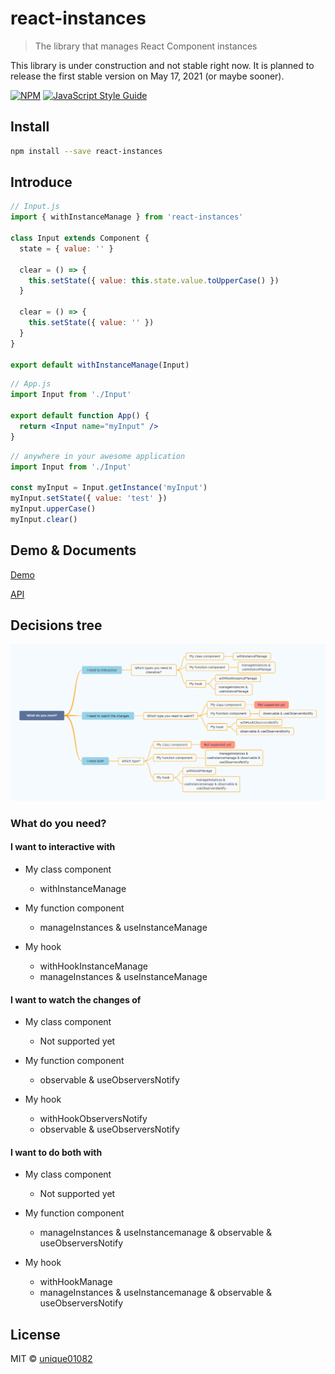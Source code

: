 # react-instances

> The library that manages React Component instances

This library is under construction and not stable right now. It is planned to release the first stable version on May 17, 2021 (or maybe sooner).

[![NPM](https://img.shields.io/npm/v/react-instances.svg)](https://www.npmjs.com/package/react-instances) [![JavaScript Style Guide](https://img.shields.io/badge/code_style-standard-brightgreen.svg)](https://standardjs.com)

## Install

```bash
npm install --save react-instances
```

## Introduce

```jsx
// Input.js
import { withInstanceManage } from 'react-instances'

class Input extends Component {
  state = { value: '' }

  clear = () => {
    this.setState({ value: this.state.value.toUpperCase() })
  }

  clear = () => {
    this.setState({ value: '' })
  }
}

export default withInstanceManage(Input)
```

```jsx
// App.js
import Input from './Input'

export default function App() {
  return <Input name="myInput" />
}
```

```js
// anywhere in your awesome application
import Input from './Input'

const myInput = Input.getInstance('myInput')
myInput.setState({ value: 'test' })
myInput.upperCase()
myInput.clear()
```

## Demo & Documents

[Demo](https://unique01082.github.io/react-instances/#basic-example)

[API](https://unique01082.github.io/react-instances/#api)

## Decisions tree

![react-instance-decisions-tree](https://github.com/unique01082/react-instances/raw/master/decisions-tree.png)
### What do you need?

#### I want to interactive with

- My class component

	- withInstanceManage

- My function component

	- manageInstances & useInstanceManage

- My hook

	- withHookInstanceManage
	- manageInstances & useInstanceManage

#### I want to watch the changes of

- My class component

	- Not supported yet

- My function component

	- observable & useObserversNotify

- My hook

	- withHookObserversNotify
	- observable & useObserversNotify

#### I want to do both with

- My class component

	- Not supported yet

- My function component

	- manageInstances & useInstancemanage & observable & useObserversNotify

- My hook

	- withHookManage
	- manageInstances & useInstancemanage & observable & useObserversNotify


## License

MIT © [unique01082](https://github.com/unique01082)
